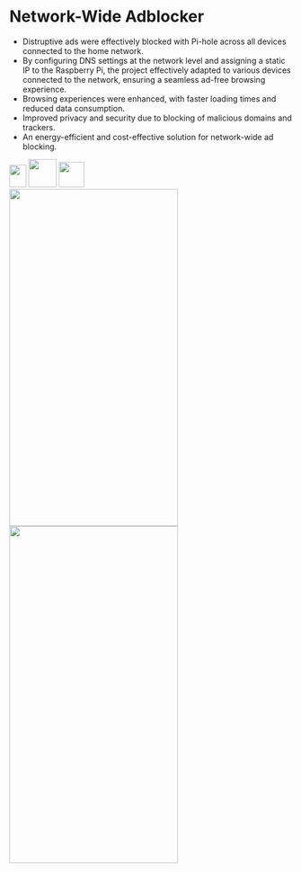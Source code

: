 # Network-Wide Adblocker
* Distruptive ads were effectively blocked with Pi-hole across all devices connected to the home network.
* By configuring DNS settings at the network level and assigning a static IP to the Raspberry Pi, the project effectively adapted to various devices connected to the network, ensuring a seamless ad-free browsing experience.
* Browsing experiences were enhanced, with faster loading times and reduced data consumption.
* Improved privacy and security due to blocking of malicious domains and trackers.
* An energy-efficient and cost-effective solution for network-wide ad blocking.


<img src="https://github.com/etmkeskin/Network-Wide-Adblocker/assets/96024514/8607952c-367c-4f37-90b1-8333a17c14d8" width="30" height="40"> <img src="https://github.com/etmkeskin/Network-Wide-Adblocker/assets/96024514/ff594a6a-720d-4484-a845-e3c7b33a746a" width="50" height="50"> <img src="https://github.com/etmkeskin/Network-Wide-Adblocker/assets/96024514/194865ea-3583-49fb-bf80-4a9d525bc30a" width="45" height="45"> 
<br> <!-- Add a line break to separate the image sets -->
<img src="https://github.com/etmkeskin/Network-Wide-Adblocker/assets/96024514/a1488703-2c19-42e1-81f9-8b7a6c73cdfa" width="300" height="600">
<img src="https://github.com/etmkeskin/Network-Wide-Adblocker/assets/96024514/77f754fc-4e58-42c7-a21c-c226a2729c62" width="300" height="600">
